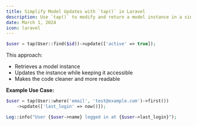 ```yaml
---
title: Simplify Model Updates with `tap()` in Laravel  
description: Use `tap()` to modify and return a model instance in a single line.  
date: March 1, 2024  
icon: laravel  
---
```


```php
$user = tap(User::find($id))->update(['active' => true]);
```

This approach:  
- Retrieves a model instance  
- Updates the instance while keeping it accessible  
- Makes the code cleaner and more readable  

**Example Use Case:**  
```php
$user = tap(User::where('email', 'test@example.com')->first())
    ->update(['last_login' => now()]);

Log::info("User {$user->name} logged in at {$user->last_login}");
```

